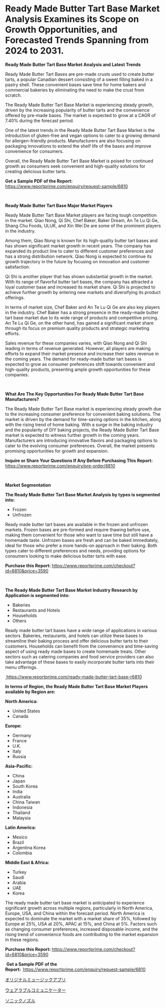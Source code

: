 <p><h1>Ready Made Butter Tart Base Market Analysis Examines its Scope on Growth Opportunities, and Forecasted Trends Spanning from 2024 to 2031.</h1></p><p><strong>Ready Made Butter Tart Base Market Analysis and Latest Trends</strong></p>
<p><p>Ready Made Butter Tart Bases are pre-made crusts used to create butter tarts, a popular Canadian dessert consisting of a sweet filling baked in a pastry shell. These convenient bases save time for home bakers and commercial bakeries by eliminating the need to make the crust from scratch.</p><p>The Ready Made Butter Tart Base Market is experiencing steady growth, driven by the increasing popularity of butter tarts and the convenience offered by pre-made bases. The market is expected to grow at a CAGR of 7.40% during the forecast period.</p><p>One of the latest trends in the Ready Made Butter Tart Base Market is the introduction of gluten-free and vegan options to cater to a growing demand for allergen-friendly products. Manufacturers are also focusing on packaging innovations to extend the shelf life of the bases and improve convenience for consumers.</p><p>Overall, the Ready Made Butter Tart Base Market is poised for continued growth as consumers seek convenient and high-quality solutions for creating delicious butter tarts.</p></p>
<p><strong>Get a Sample PDF of the Report:&nbsp;</strong> <a href="https://www.reportprime.com/enquiry/request-sample/6810">https://www.reportprime.com/enquiry/request-sample/6810</a></p>
<p>&nbsp;</p>
<p><strong>Ready Made Butter Tart Base Major Market Players</strong></p>
<p><p>Ready Made Butter Tart Base Market players are facing tough competition in the market. Qiao Nong, Qi Shi, Chef Baker, Baker Dream, An Te Lu Qi Ge, Shang Chu Foods, ULUK, and Xin Wei De are some of the prominent players in the industry.</p><p>Among them, Qiao Nong is known for its high-quality butter tart bases and has shown significant market growth in recent years. The company has expanded its product line to cater to different customer preferences and has a strong distribution network. Qiao Nong is expected to continue its growth trajectory in the future by focusing on innovation and customer satisfaction.</p><p>Qi Shi is another player that has shown substantial growth in the market. With its range of flavorful butter tart bases, the company has attracted a loyal customer base and increased its market share. Qi Shi is projected to achieve further growth by entering new markets and diversifying its product offerings.</p><p>In terms of market size, Chef Baker and An Te Lu Qi Ge are also key players in the industry. Chef Baker has a strong presence in the ready-made butter tart base market due to its wide range of products and competitive pricing. An Te Lu Qi Ge, on the other hand, has gained a significant market share through its focus on premium quality products and strategic marketing efforts.</p><p>Sales revenue for these companies varies, with Qiao Nong and Qi Shi leading in terms of revenue generated. However, all players are making efforts to expand their market presence and increase their sales revenue in the coming years. The demand for ready-made butter tart bases is expected to grow as consumer preferences shift towards convenient and high-quality products, presenting ample growth opportunities for these companies.</p></p>
<p>&nbsp;</p>
<p><strong>What Are The Key Opportunities For Ready Made Butter Tart Base Manufacturers?</strong></p>
<p><p>The Ready Made Butter Tart Base market is experiencing steady growth due to the increasing consumer preference for convenient baking solutions. The market is driven by the demand for time-saving options in the kitchen, along with the rising trend of home baking. With a surge in the baking industry and the popularity of DIY baking projects, the Ready Made Butter Tart Base market is expected to witness further growth in the coming years. Manufacturers are introducing innovative flavors and packaging options to cater to the evolving consumer preferences. Overall, the market presents promising opportunities for growth and expansion.</p></p>
<p><strong>Inquire or Share Your Questions If Any Before Purchasing This Report:</strong> <a href="https://www.reportprime.com/enquiry/pre-order/6810">https://www.reportprime.com/enquiry/pre-order/6810</a></p>
<p>&nbsp;</p>
<p><strong>Market Segmentation</strong></p>
<p><strong>The Ready Made Butter Tart Base Market Analysis by types is segmented into:</strong></p>
<p><ul><li>Frozen</li><li>Unfrozen</li></ul></p>
<p><p>Ready made butter tart bases are available in the frozen and unfrozen markets. Frozen bases are pre-formed and require thawing before use, making them convenient for those who want to save time but still have a homemade taste. Unfrozen bases are fresh and can be baked immediately, ideal for those who prefer a more hands-on approach in their baking. Both types cater to different preferences and needs, providing options for consumers looking to make delicious butter tarts with ease.</p></p>
<p><strong>Purchase this Report:&nbsp;</strong><a href="https://www.reportprime.com/checkout?id=6810&price=3590">https://www.reportprime.com/checkout?id=6810&price=3590</a></p>
<p>&nbsp;</p>
<p><strong>The Ready Made Butter Tart Base Market Industry Research by Application is segmented into:</strong></p>
<p><ul><li>Bakeries</li><li>Restaurants and Hotels</li><li>Households</li><li>Others</li></ul></p>
<p><p>Ready made butter tart bases have a wide range of applications in various sectors. Bakeries, restaurants, and hotels can utilize these bases to streamline their baking process and offer delicious butter tarts to their customers. Households can benefit from the convenience and time-saving aspect of using ready made bases to create homemade treats. Other sectors such as catering companies and food service providers can also take advantage of these bases to easily incorporate butter tarts into their menu offerings.</p></p>
<p><a href="https://www.reportprime.com/ready-made-butter-tart-base-r6810">&nbsp;https://www.reportprime.com/ready-made-butter-tart-base-r6810</a></p>
<p><strong>In terms of Region, the Ready Made Butter Tart Base Market Players available by Region are:</strong></p>
<p>
    <p> <strong> North America: </strong>
        <ul>
            <li>United States</li>
            <li>Canada</li>
        </ul>
        </p> 
    <p> <strong> Europe: </strong>
        <ul>
            <li>Germany</li>
            <li>France</li>
            <li>U.K.</li>
            <li>Italy</li>
            <li>Russia</li>
        </ul>
        </p> 
    <p> <strong> Asia-Pacific: </strong>
        <ul>
            <li>China</li>
            <li>Japan</li>
            <li>South Korea</li>
            <li>India</li>
            <li>Australia</li>
            <li>China Taiwan</li>
            <li>Indonesia</li>
            <li>Thailand</li>
            <li>Malaysia</li>
        </ul>
        </p> 
    <p> <strong> Latin America: </strong>
        <ul>
            <li>Mexico</li>
            <li>Brazil</li>
            <li>Argentina Korea</li>
            <li>Colombia</li>
        </ul>
        </p> 
    <p> <strong> Middle East & Africa: </strong>
        <ul>
            <li>Turkey</li>
            <li>Saudi</li>
            <li>Arabia</li>
            <li>UAE</li>
            <li>Korea</li>
        </ul>
    </p>
    </p>
<p><p>The ready made butter tart base market is anticipated to experience significant growth across multiple regions, particularly in North America, Europe, USA, and China within the forecast period. North America is expected to dominate the market with a market share of 35%, followed by Europe at 25%, USA at 20%, APAC at 15%, and China at 5%. Factors such as changing consumer preferences, increased disposable income, and the rising trend of convenience foods are contributing to the market expansion in these regions.</p></p>
<p><strong>Purchase this Report: </strong><a href="https://www.reportprime.com/checkout?id=6810&price=3590">https://www.reportprime.com/checkout?id=6810&price=3590</a></p>
<p>&nbsp;<strong>Get a Sample PDF of the Report:&nbsp;&nbsp;</strong><a href="https://www.reportprime.com/enquiry/request-sample/6810">https://www.reportprime.com/enquiry/request-sample/6810</a></p>
<p><strong></strong></p>
<p><p><a href="https://github.com/DwightHuels1/Market-Research-Report-List-1/blob/main/459026175631.md">オリジナルミュージックアプリ</a></p><p><a href="https://github.com/tanyaali3/Market-Research-Report-List-1/blob/main/174469375630.md">ウェアラブルコミュニケーター</a></p><p><a href="https://github.com/JanickJohns/Market-Research-Report-List-1/blob/main/239016475632.md">ソニックノズル</a></p></p>